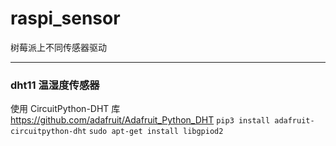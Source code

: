 # raspi_sensor
树莓派上不同传感器驱动

---
### dht11 温湿度传感器
使用 CircuitPython-DHT 库 https://github.com/adafruit/Adafruit_Python_DHT
`pip3 install adafruit-circuitpython-dht`
`sudo apt-get install libgpiod2`

